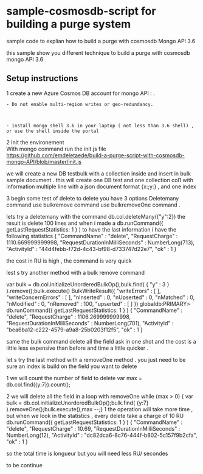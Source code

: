 # sample-cosmosdb-script for building a purge system 



sample code to explian how to build a purge with cosmosdb Mongo API 3.6 



this sample show you different technique to build a purge with cosmosdb mongo API 3.6 


## Setup instructions


1  create a new Azure Cosmos DB account for mongo API : .



    - Do not enable multi-region writes or geo-redundancy. 



    - install mongo shell 3.6 in your laptop ( not less than 3.6 shell) , or use the shell inside the portal 



2 Init  the environement  
With mongo command run the init.js file https://github.com/emdeletaede/build-a-purge-script-with-cosmosdb-mongo-API/blob/master/init.js

we will create a new DB testbulk with a collection inside and insert in bulk sample document .  this will create one DB test and one collection col1 with information multiple line with a json document format {x:;y:} , and one index


3 begin some test of delete 
    to delete you have 3 options 
        Deletemany command 
        use bulkremove command
        use bulkremoveOne command
. 


lets try a deletemany with the command db.col.deleteMany({"y":2}) the result is delete 100 lines and when i made a db.runCommand({ getLastRequestStatistics: 1 } ) to have the last information i have the following statistics 
{
        "CommandName" : "delete",
        "RequestCharge" : 1110.669999999998,
        "RequestDurationInMilliSeconds" : NumberLong(713),
        "ActivityId" : "44d4febb-f72d-4c43-bf98-d733747d22e7",
        "ok" : 1
}

the cost in RU is high , the command is very quick 

lest s try another method with a bulk remove command 

var bulk = db.col.initializeUnorderedBulkOp();bulk.find( { "y" : 3 } ).remove();bulk.execute()
BulkWriteResult({
        "writeErrors" : [ ],
        "writeConcernErrors" : [ ],
        "nInserted" : 0,
        "nUpserted" : 0,
        "nMatched" : 0,
        "nModified" : 0,
        "nRemoved" : 100,
        "upserted" : [ ]
})
globaldb:PRIMARY> db.runCommand({ getLastRequestStatistics: 1 } )
{
        "CommandName" : "delete",
        "RequestCharge" : 1106.269999999998,
        "RequestDurationInMilliSeconds" : NumberLong(701),
        "ActivityId" : "bea6ba12-c222-4579-a9a8-25b0203f12f5",
        "ok" : 1
}

same the bulk command delete all the field ask in one shot and the cost is a little less expensive than before and time a little quicker . 

let s try the last method with a removeOne method . you just need to be sure an index is build on the field you want to delete 

1 we will count the number of field to delete 
 var max = db.col.find({y:7}).count();

2 we will delete all the field in a loop with removeOne 
while (max > 0) { var bulk = db.col.initializeUnorderedBulkOp();bulk.find( {y:7} ).removeOne();bulk.execute();max --;}
1
the operation will take more time , but when we look in the statistics , every delete take a charge of 10 RU 
db.runCommand({ getLastRequestStatistics: 1 } )
{
        "CommandName" : "delete",
        "RequestCharge" : 10.69,
        "RequestDurationInMilliSeconds" : NumberLong(12),
        "ActivityId" : "dc82dca6-8c76-444f-b802-5c157f9b2cfa",
        "ok" : 1
}

so the total time is longueur but you will need less RU/ secondes 



to be continue 

